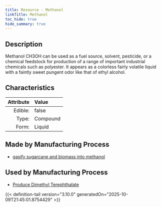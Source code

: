 ```yaml
---
title: Resource - Methanol
linkTitle: Methanol
toc_hide: true
hide_summary: true
---
```

<!-- This is generated by the MarsSim HelpGenertor, do not edit. -->

## Description
&#10;&#9;  Methanol CH3OH can be used as a fuel source, solvent, pesticide, or &#10;&#9;  a chemical feedstock for production of a range of important industrial&#10;&#9;  chemicals such as polyester. It appears as a colorless fairly volatile &#10;&#9;  liquid with a faintly sweet pungent odor like that of ethyl alcohol. &#10;&#9;  

## Characteristics

| Attribute      | Value |
|--------:|:------|
|Edible:|false|
|Type:|Compound|
|Form:|Liquid|
 
## Made by Manufacturing Process

- [gasify sugarcane and biomass into methanol](/docs/definitions/process/gasify-sugarcane-and-biomass-into-methanol)

## Used by Manufacturing Process

- [Produce Dimethyl Terephthalate](/docs/definitions/process/produce-dimethyl-terephthalate)


    


{{< definition-tail version="3.10.0" generatedOn="2025-10-09T21:45:01.8754429" >}}


